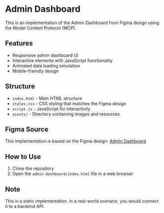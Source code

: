 # Admin Dashboard

This is an implementation of the Admin Dashboard from Figma design using the Model Context Protocol (MCP).

## Features

- Responsive admin dashboard UI
- Interactive elements with JavaScript functionality
- Animated data loading simulation
- Mobile-friendly design

## Structure

- `index.html` - Main HTML structure
- `styles.css` - CSS styling that matches the Figma design
- `script.js` - JavaScript for interactivity
- `assets/` - Directory containing images and resources

## Figma Source

This implementation is based on the Figma design: [Admin Dashboard](https://www.figma.com/design/5ddpJqH2rQ7MzzEdloMhSX/Untitled?node-id=0-1&t=bECzUQGbmpEMhCDd-1)

## How to Use

1. Clone the repository
2. Open the `admin-dashboard/index.html` file in a web browser

## Note

This is a static implementation. In a real-world scenario, you would connect it to a backend API.